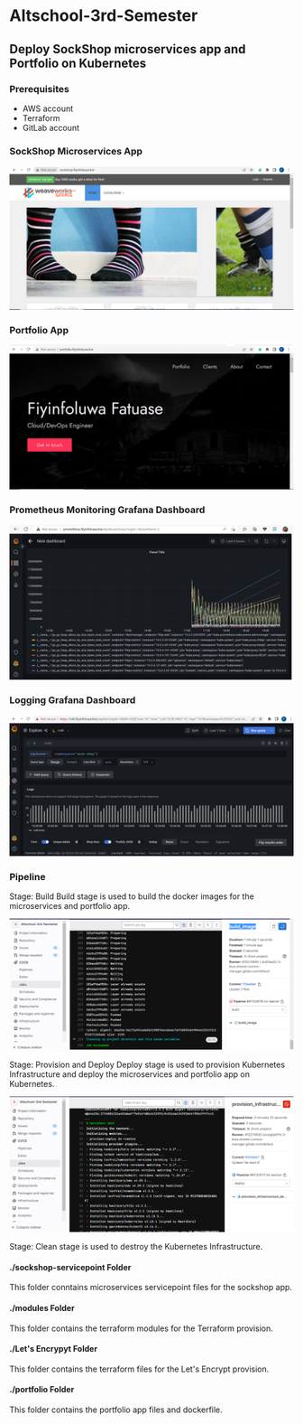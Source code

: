 # Altschool-3rd-Semester

## Deploy SockShop microservices app and Portfolio on Kubernetes

### Prerequisites

- AWS account
- Terraform
- GitLab account

### SockShop Microservices App

![SockShop](./Images/sock-shop.PNG)

### Portfolio App

![Portfolio](./Images/Portfolio.PNG)

### Prometheus Monitoring Grafana Dashboard

![Grafana](./Images/prometheus-ui.PNG)

### Logging Grafana Dashboard

![Loki](./Images/loki.PNG)

### Pipeline

Stage: Build
Build stage is used to build the docker images for the microservices and portfolio app.

![Build](./Images/build.PNG)

Stage: Provision and Deploy
Deploy stage is used to provision Kubernetes Infrastructure and deploy the microservices and portfolio app on Kubernetes.

![Cluster](./Images/cluster%20provision.PNG)

Stage: Clean stage is used to destroy the Kubernetes Infrastructure.

#### ./sockshop-servicepoint Folder

This folder conntains microservices servicepoint files for the sockshop app.

#### ./modules Folder

This folder contains the terraform modules for the Terraform provision.

#### ./Let's Encrypyt Folder

This folder contains the terraform files for the Let's Encrypt provision.

#### ./portfolio Folder

This folder contains the portfolio app files and dockerfile.

